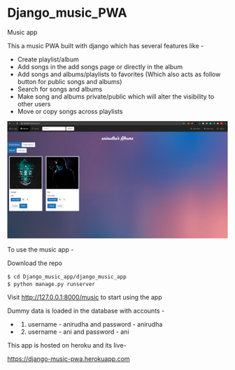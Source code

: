 # Django_music_PWA
Music app

This a music PWA built with django which has several features like - 

* Create playlist/album
* Add songs in the add songs page or directly in the album
* Add songs and albums/playlists to favorites (Which also acts as follow button for public songs and albums)
* Search for songs and albums
* Make song and albums private/public which will alter the visibility to other users
* Move or copy songs across playlists

![alt text](https://github.com/anirudha-bs/Django_music_app/blob/master/index.png?raw=true)

To use the music app -

Download the repo

```sh
$ cd Django_music_app/django_music_app
$ python manage.py runserver
```
Visit http://127.0.0.1:8000/music to start using the app

Dummy data is loaded in the database with accounts -

* 1. username - anirudha and  password - anirudha

* 2. username - ani and password - ani


This app is hosted on heroku and its live- 

https://django-music-pwa.herokuapp.com

